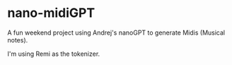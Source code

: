 # nano-midiGPT

A fun weekend project using Andrej's nanoGPT to generate Midis (Musical notes).

I'm using Remi as the tokenizer.

